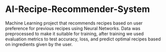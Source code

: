 # AI-Recipe-Recommender-System
Machine Learning project that recommends recipes based on user preference for previous recipes using Neural Networks. Data was preprocessed to make it suitable for training, after training we used evaluation metrics to test accuracy, loss, and predict optimal recipes based on ingredients given by the user.
